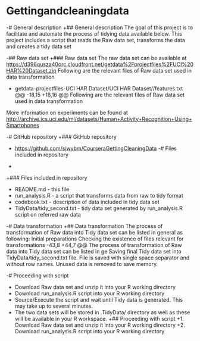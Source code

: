 # Gettingandcleaningdata
-# General description
+## General description
 The goal of this project is to facilitate and automate the process of tidying data available below. This project includes a script that reads the Raw data set, transforms the data and creates a tidy data set
 
-## Raw data set
+### Raw data set
 The raw data set can be available at  https://d396qusza40orc.cloudfront.net/getdata%2Fprojectfiles%2FUCI%20HAR%20Dataset.zip
 Following are the relevant files of Raw data set used in data transformation
 - getdata-projectfiles-UCI HAR Dataset/UCI HAR Dataset//features.txt
@@ -18,15 +18,16 @@ Following are the relevant files of Raw data set used in data transformation
  
 More information on experiments can be found at http://archive.ics.uci.edu/ml/datasets/Human+Activity+Recognition+Using+Smartphones 
 
-# GitHub repository
+### GitHub repository
 - https://github.com/siwybm/CourseraGettingCleaningData
-# Files included in repository
+
+### Files included in repository
 - README.md - this file
 - run_analysis.R - a script that transforms data from raw to tidy format
 - codebook.txt - description of data included in tidy data set
 - TidyData/tidy_second.txt - tidy data set generated by run_analysis.R script on referred raw data
 
-# Data transformation
+## Data transformation
 The process of transformation of Raw data into Tidy data set can be listed in general as following:
  Initial preparations
  Checking the existence of files relevant for transformations
 -43,8 +44,7 @@ The process of transformation of Raw data into Tidy data set can be listed in ge
  Saving final Tidy data set into TidyData/tidy_second.txt file. File is saved with single space separator and without row names.
  Unused data is removed to save memory.
 
-# Proceeding with script
- Download Raw data set and unzip it into your R working directory
- Download run_analysis.R script into your R working directory
- Source/Execute the script and wait until Tidy data is generated. This may take up to several minutes.
- The two data sets will be stored in .TidyData/ directory as well as these will be available in your R workspace.
+## Proceeding with script
+1. Download Raw data set and unzip it into your R working directory
+2. Download run_analysis.R script into your R working directory
